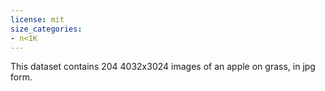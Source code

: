 ```yaml
---
license: mit
size_categories:
- n<1K
---
```

This dataset contains 204 4032x3024 images of an apple on grass, in jpg form.